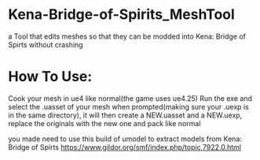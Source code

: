 # Kena-Bridge-of-Spirits_MeshTool
a Tool that edits meshes so that they can be modded into Kena: Bridge of Spirts without crashing



# How To Use:

Cook your mesh in ue4 like normal(the game uses ue4.25) Run the exe and select the .uasset of your mesh when prompted(making sure your .uexp is in the same directory), it will then create a NEW.uasset and a NEW.uexp, replace the originals with the new one and pack like normal

you made need to use this build of umodel to extract models from Kena: Bridge of Spirts https://www.gildor.org/smf/index.php/topic,7922.0.html


